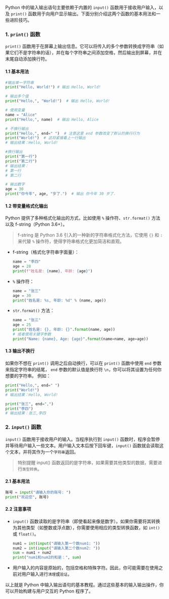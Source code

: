 Python 中的输入输出语句主要依赖于内置的 `input()` 函数用于接收用户输入，以及 `print()` 函数用于向用户显示输出。下面分别介绍这两个函数的基本用法和一些进阶技巧。

### 1. `print()` 函数

`print()` 函数用于在屏幕上输出信息。它可以将传入的多个参数转换成字符串（如果它们不是字符串的话），并在每个字符串之间添加空格，然后输出到屏幕，并在末尾自动添加换行符。

#### 1.1 基本用法

```python
#输出单一字符串
print("Hello, World!") # 输出 Hello, World!

# 输出多个值
print("Hello,", "World!")  # 输出 Hello, World!

# 使用变量
name = "Alice"
print("Hello,", name)  # 输出 Hello, Alice

# 不换行输出
print("Hello,", end=" ")  # 注意这里 end 参数改变了默认的换行行为
print("World!")  # 这将紧接着上一行输出
# 输出结果：Hello, World!

#换行输出
print("第一行")
print("第二行")
# 输出结果：
# 第一行
# 第二行

# 输出数字
age = 30
print("你今年", age, "岁了.")  # 输出 你今年 30 岁了.


```

#### 1.2 带变量格式化输出

Python 提供了多种格式化输出的方式，比如使用 `%` 操作符、`str.format()` 方法以及 f-string（Python 3.6+）。
>f-string 是 Python 3.6 引入的一种新的字符串格式化方法，它使用 `{}` 和 `:` 来代替 `%` 操作符，使得字符串格式化更加简洁和直观。

- f-string（格式化字符串字面量）：

  ```python
  name = "李四"
  age = 28
  print(f"姓名是: {name}, 年龄: {age}")
  ```

- `%` 操作符：

  ```python
  name = "张三"
  age = 30
  print("姓名是: %s, 年龄: %d" % (name, age))
  ```

- `str.format()` 方法：

  ```python
  name = "张三"
  age = 25
  print("姓名是: {}, 年龄: {}".format(name, age))
  # 或者使用关键字参数
  print("Name: {name}, Age: {age}".format(name=name, age=age))
  ```

#### 1.3 输出不换行

如果你不想在 `print()` 调用之后自动换行，可以在 `print()` 函数中使用 `end` 参数来指定字符串的结尾，
`end` 参数的默认值是换行符 `\n`，你可以将其设置为任何你想要的字符串。
例如：

```python
print("Hello,", end=" ")
print("World!")
# 输出结果：Hello, World!

print("张三", end=",")
print("李四")
# 输出结果：张三,李四
```

### 2. `input()` 函数

`input()` 函数用于接收用户的输入。当程序执行到 `input()` 函数时，程序会暂停并等待用户输入一些文本。用户输入文本后按下回车键，`input()` 函数就会读取这个文本，并将其作为一个```字符串```返回。
>特别提醒 input() 函数返回的是字符串，如果需要其他类型的数据，需要进行```类型转换```。

#### 2.1 基本用法

```python
账号 = input("请输入你的账号: ")
print("欢迎您", 账号)
```

#### 2.2 注意事项

- `input()` 函数读取的是字符串（即使看起来像是数字）。如果你需要将其转换为其他类型（如整数或浮点数），你需要使用相应的类型转换函数，如 `int()` 或 `float()`。

  ```python
  num1 = int(input("请输入第一个数num1: "))
  num2 = int(input("请输入第二个数num2: "))
  sum = num1 + num2
  print("num1和num2的和是：", sum)
  ```

- 用户输入的内容是原始的，包括空格和特殊字符。因此，你可能需要在使用之前对用户输入进行```清理```或```验证```。

以上就是 Python 中输入输出语句的基本教程。通过这些基本的输入输出操作，你可以开始构建与用户交互的 Python 程序了。

